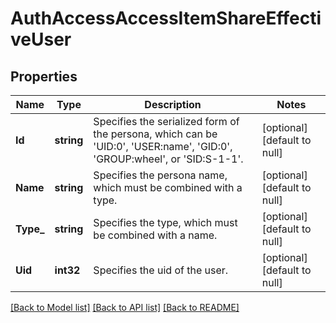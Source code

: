 # AuthAccessAccessItemShareEffectiveUser

## Properties
Name | Type | Description | Notes
------------ | ------------- | ------------- | -------------
**Id** | **string** | Specifies the serialized form of the persona, which can be &#39;UID:0&#39;, &#39;USER:name&#39;, &#39;GID:0&#39;, &#39;GROUP:wheel&#39;, or &#39;SID:S-1-1&#39;. | [optional] [default to null]
**Name** | **string** | Specifies the persona name, which must be combined with a type. | [optional] [default to null]
**Type_** | **string** | Specifies the type, which must be combined with a name. | [optional] [default to null]
**Uid** | **int32** | Specifies the uid of the user. | [optional] [default to null]

[[Back to Model list]](../README.md#documentation-for-models) [[Back to API list]](../README.md#documentation-for-api-endpoints) [[Back to README]](../README.md)


